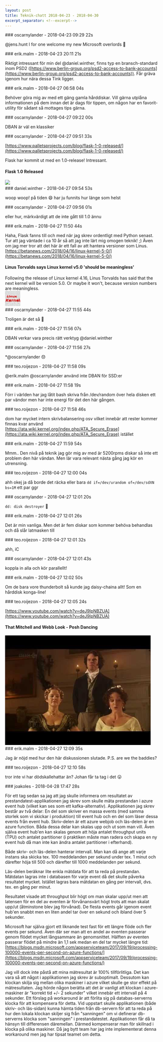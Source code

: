```yaml
---
layout: post
title: Teknik-chatt 2018-04-23 - 2018-04-30
excerpt_separator: <!--excerpt-->
---
```

<section class="message" markdown="1">
### oscarnylander - 2018-04-23 09:29 22s

@jens.hunt I for one welcome my new Microsoft overlords 🐧
</section>
<section class="message" markdown="1">
### erik.malm - 2018-04-23 20:11 21s

Riktigt intressant för min del @daniel.winther, finns typ en bransch-standard inom PSD2 ([https://www.berlin-group.org/psd2-access-to-bank-accounts](https://www.berlin-group.org/psd2-access-to-bank-accounts)). Får gräva igenom hur nära dessa Tink ligger.
</section>
<section class="message" markdown="1">
### erik.malm - 2018-04-27 06:58 04s

Behöver göra mig av med ett gäng gamla hårddiskar. Vill gärna utplåna informationen på dem innan det är dags för tippen, om någon har en favorit-utility för sådant så mottages tips gärna.
</section>
<section class="message" markdown="1">
### oscarnylander - 2018-04-27 09:22 00s

DBAN är väl en klassiker
</section>
<section class="message" markdown="1">
### oscarnylander - 2018-04-27 09:51 33s

[https://www.palletsprojects.com/blog/flask-1-0-released/](https://www.palletsprojects.com/blog/flask-1-0-released/)

Flask har kommit ut med en 1.0-release! Intressant.

<div class="attachment"><h4>Flask 1.0 Released</h4><div class="text"></div>
<a href="https://www.palletsprojects.com/blog/flask-1-0-released/"><img src="https://www.palletsprojects.com/og_image.png" fallback="Flask 1.0 Released"/></a></div>
    
</section>
<section class="message" markdown="1">
### daniel.winther - 2018-04-27 09:54 53s

woop woop! på tiden 😄
har ju funnits hur länge som helst
</section>
<section class="message" markdown="1">
### oscarnylander - 2018-04-27 09:56 01s

eller hur, märkvärdigt att de inte gått till 1.0 ännu
</section>
<section class="message" markdown="1">
### erik.malm - 2018-04-27 11:50 44s

Haha, Flask fanns till och med när jag skrev ordentligt med Python senast. Tur att jag väntade i ca 10 år så att jag inte lärt mig omogen teknik! ;)
Även om jag mer tror att det här är ett fall av att hantera versioner som Linus.
[https://betanews.com/2018/04/16/linux-kernel-5-0/](https://betanews.com/2018/04/16/linux-kernel-5-0/)

<div class="attachment"><h4>Linus Torvalds says Linux kernel v5.0 'should be meaningless'</h4><div class="text">Following the release of Linux kernel 4.16, Linus Torvalds has said that the next kernel will be version 5.0. Or maybe it won't, because version numbers are meaningless.</div>
<a href="https://betanews.com/2018/04/16/linux-kernel-5-0/"><div class="linkdiv"><img src="/assets/blogAssets/Linus Torvalds says Linux kernel v5.0 'should be meaningless'" fallback="Linus Torvalds says Linux kernel v5.0 'should be meaningless'"/></div></a></div>
    
</section>
<section class="message" markdown="1">
### oscarnylander - 2018-04-27 11:55 44s

Troligen är det så 🙂
</section>
<section class="message" markdown="1">
### erik.malm - 2018-04-27 11:56 07s

DBAN verkar vara precis rätt verktyg @daniel.winther
</section>
<section class="message" markdown="1">
### oscarnylander - 2018-04-27 11:56 27s

*@oscarnylander 😞
</section>
<section class="message" markdown="1">
### teo.roijezon - 2018-04-27 11:58 09s

@erik.malm @oscarnylander använd inte DBAN för SSD:er
</section>
<section class="message" markdown="1">
### erik.malm - 2018-04-27 11:58 19s

Förr i världen har jag låtit bash skriva från /dev/random över hela disken ett par vändor men har inte energi för det den här gången.
</section>
<section class="message" markdown="1">
### teo.roijezon - 2018-04-27 11:58 46s

dom har mycket intern skrivbalansering osv vilket innebär att rester kommer finnas kvar
använd [https://ata.wiki.kernel.org/index.php/ATA_Secure_Erase](https://ata.wiki.kernel.org/index.php/ATA_Secure_Erase) istället
</section>
<section class="message" markdown="1">
### erik.malm - 2018-04-27 11:59 54s

Mmm.. Den nivå på teknik jag gör mig av med är 5200rpms diskar så inte ett problem den här vändan. Men lär vara relevant nästa gång jag kör en utrensning.

<!--excerpt-->
</section>
<section class="message" markdown="1">
### teo.roijezon - 2018-04-27 12:00 04s

ahh okej
ja då borde det räcka
eller bara `dd if=/dev/urandom of=/dev/sdXN bs=1M` ett par ggr
</section>
<section class="message" markdown="1">
### oscarnylander - 2018-04-27 12:01 20s

`dd: disk destroyer` :parrot:
</section>
<section class="message" markdown="1">
### erik.malm - 2018-04-27 12:01 26s

Det är min vanliga. Men det är fem diskar som kommer behöva behandlas och då slår latmasken till
</section>
<section class="message" markdown="1">
### teo.roijezon - 2018-04-27 12:01 32s

ahh, iC
</section>
<section class="message" markdown="1">
### oscarnylander - 2018-04-27 12:01 43s

koppla in alla och kör parallellt!
</section>
<section class="message" markdown="1">
### erik.malm - 2018-04-27 12:02 50s

Om de bara vore thunderbolt så kunde jag daisy-chaina allt!
Som en hårddisk konga-line!
</section>
<section class="message" markdown="1">
### teo.roijezon - 2018-04-27 12:05 24s

[https://www.youtube.com/watch?v=deJ9lpNBZUA](https://www.youtube.com/watch?v=deJ9lpNBZUA)

<div class="attachment"><h4>That Mitchell and Webb Look - Posh Dancing</h4><div class="text"></div>
<a href="https://www.youtube.com/watch?v=deJ9lpNBZUA"><div class="linkdiv"><img src="/assets/blogAssets/That Mitchell and Webb Look - Posh Dancing" fallback="That Mitchell and Webb Look - Posh Dancing"/></div></a></div>
    
</section>
<section class="message" markdown="1">
### erik.malm - 2018-04-27 12:09 35s

Jag är nöjd med hur den här diskussionen slutade.
P.S. are we the baddies?
</section>
<section class="message" markdown="1">
### teo.roijezon - 2018-04-27 12:10 58s

tror inte vi har dödskallehattar än?
Johan får ta tag i det 😛
</section>
<section class="message" markdown="1">
### joakoles - 2018-04-28 17:47 28s

För ett tag sedan sa jag att jag skulle informera om resultatet av prestandatest-applikationen jag skrev som skulle mäta prestandan i azure event hub (vilket kan ses som ett kafka-alternativ). Applikationen jag skrev består av två delar: En del som skriver en massa events (med samma storlek som vi skickar i produktion) till event hub och en del som läser dessa events från event hub. Skriv-delen är ett azure webjob och läs-delen är en azure function. Båda dessa delar kan skalas upp och ut som man vill. Även själva event hub'en kan skalas genom att höja antalet throughput units (TPU) och antalet partitioner (i praktiken måste man radera och skapa en ny event hub då man inte kan ändra antalet partitioner i efterhand).

Både skriv- och läs-delen hanterar intervall. Man kan då ange att varje instans ska skicka tex. 100 meddelanden per sekund under tex. 1 minut och därefter höja till 500 och därefter till 1000 meddelanden per sekund. 

Läs-delen beräknar lite enkla mätdata för att ta reda på prestandan. Mätdatan lagras inte i databasen för varje event då det skulle påverka resultatet mycket. Istället lagras bara mätdatan en gång per intervall, dvs. tex. en gång per minut.

Resultatet visade att throughput blir högt om man skalar upp/ut men att latensen för en del av eventen är förvånansvärt högt trots att man skalat upp/ut (åtminstone blev jag förvånad). De flesta events går igenom event hub'en snabbt men en liten andel tar över en sekund och ibland över 5 sekunder.

Microsoft har själva gjort ett liknande test fast för ett längre flöde och fler events per sekund. Även där ser man att en andel av eventen passerar genom flödet mycket långsammare än genomsnittet. Hälften av eventen passerar flödet på mindre än 1,1 sek medan en del tar mycket längre tid: [https://blogs.msdn.microsoft.com/appserviceteam/2017/09/19/processing-100000-events-per-second-on-azure-functions/](https://blogs.msdn.microsoft.com/appserviceteam/2017/09/19/processing-100000-events-per-second-on-azure-functions/)

Jag vill dock inte påstå att mina mätresultat är 100% tillförlitliga. Det kan vara så att något i applikationen jag skrev är suboptimalt. Dessutom kan klockan skilja sig mellan olika maskiner i azure vilket skulle ge stor effekt på mätresultaten. Jag hörde någon berätta att det är vanligt att klockan i azure-maskiner är "korrekt tid +/- 2 sekunder" vilket innebär ett intervall på 4 sekunder. Ett förslag på workaround är att förlita sig på databas-serverns klocka för att kompensera för detta. Vid uppstart skulle applikationen (både skriv- och läs-sidan) kunna hämta tiden från db-servern för att ta reda på hur den lokala klockan skiljer sig från "sanningen" om vi definerar db-serverns klocka som "sanningen" i prestandatestet. Applikationen får då ta hänsyn till differensen däremellan. Därmed kompenserar man för skillnad i klocka på olika maskiner. Då jag bytt team har jag inte implementerat denna workaround men jag har tipsat teamet om detta.
</section>